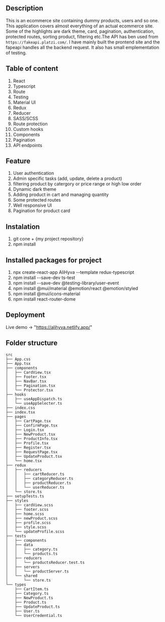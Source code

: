 ## Description

This is an ecommerce site containing dummy products, users and so one. This application covers almost everything of an actual ecommerce site.
Some of the highlights are dark theme, card, pagination, authentication, protected routes, sorting product, filtering etc.The API has ben used 
from `https://fakeapi.platzi.com/`. I have mainly built the prontend site and the fapeapi handles all the backend request. It also has small emplementation 
of testing.

## Table of content

1. React
2. Typescript
3. Route
4. Testing
5. Material UI
5. Redux
6. Reducer
7. SASS/SCSS
8. Route protection
9. Custom hooks
10. Components
11. Pagination
12. API endpoints

## Feature

1. User authentication
2. Admin specific tasks (add, update, delete a product)
3. filtering product by catergory or price range or high low order
4. Dynamic dark theme
5. Adding product in cart and managing quantity
6. Some protected routes
7. Well responsive UI
8. Pagination for product card

## Instalation

1. git cone + {my project repository}
2. npm install

## Installed packages for project

1. npx create-react-app AliHyva --template redux-typescript
2. npm install --save-dev ts-test
3. npm install --save-dev @testing-library/user-event
3. npm install @mui/material @emotion/react @emotion/styled
4. npm install @mui/icons-material
5. npm install react-router-dome

## Deployment

Live demo -> "https://alihyva.netlify.app/"

## Folder structure

````
src
├── App.css
├── App.tsx
├── components
│   ├── CardView.tsx
│   ├── Footer.tsx
│   ├── NavBar.tsx
│   ├── Pagination.tsx
│   └── Protector.tsx
├── hooks
│   ├── useAppDispatch.ts
│   └── useAppSelecter.ts
├── index.css
├── index.tsx
├── pages
│   ├── CartPage.tsx
│   ├── ConfirmPage.tsx
│   ├── Login.tsx
│   ├── NewProduct.tsx
│   ├── ProductInfo.tsx
│   ├── Profile.tsx
│   ├── Register.tsx
│   ├── RequestPage.tsx
│   ├── UpdateProduct.tsx
│   └── home.tsx
├── redux
│   ├── reducers
│   │   ├── cartReducer.ts
│   │   ├── categoryReducer.ts
│   │   ├── productReducer.ts
│   │   └── userReducer.ts
│   └── store.ts
├── setupTests.ts
├── styles
│   ├── cardView.scss
│   ├── footer.scss
│   ├── home.scss
│   ├── newProduct.scss
│   ├── profile.scss
│   ├── style.scss
│   └── updateProfile.scss
├── tests
│   ├── components
│   ├── data
│   │   ├── category.ts
│   │   └── products.ts
│   ├── reducers
│   │   └── productsReducer.test.ts
│   ├── servers
│   │   └── productServer.ts
│   └── shared
│       └── store.ts
└── types
    ├── CartItem.ts
    ├── Category.ts
    ├── NewProduct.ts
    ├── Product.ts
    ├── UpdateProduct.ts
    ├── User.ts
    └── UserCredential.ts

````
